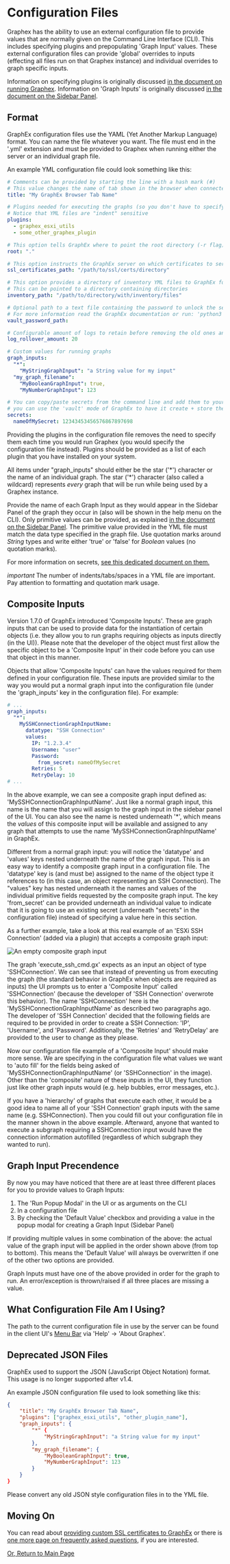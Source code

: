 # Configuration Files

Graphex has the ability to use an external configuration file to provide values that are normally given on the Command Line Interface (CLI). This includes specifying plugins and prepopulating 'Graph Input' values. These external configuration files can provide 'global' overrides to inputs (effecting all files run on that Graphex instance) and individual overrides to graph specific inputs.

Information on specifying plugins is originally discussed [in the document on running Graphex](../setup/running.md). Information on 'Graph Inputs' is originally discussed [in the document on the Sidebar Panel](../ui/sidebar.md).

## Format

GraphEx configuration files use the YAML (Yet Another Markup Language) format. You can name the file whatever you want. The file must end in the '.yml' extension and must be provided to Graphex when running either the server or an individual graph file.

An example YML configuration file could look something like this:
```yml
# Comments can be provided by starting the line with a hash mark (#)
# This value changes the name of tab shown in the browser when connected to a GraphEx server
title: "My GraphEx Browser Tab Name"

# Plugins needed for executing the graphs (so you don't have to specify -l on the CLI)
# Notice that YML files are "indent" sensitive
plugins:
  - graphex_esxi_utils
  - some_other_graphex_plugin

# This option tells GraphEx where to point the root directory (-r flag)
root: "."

# This option instructs the GraphEx server on which certificates to serve (-s flag)
ssl_certificates_path: "/path/to/ssl/certs/directory"

# This option provides a directory of inventory YML files to GraphEx for use in the sidebar panel
# This can be pointed to a directory containing directories
inventory_path: "/path/to/directory/with/inventory/files"

# Optional path to a text file containing the password to unlock the secrets vaulted in this file
# For more information read the GraphEx documentation or run: 'python3 -m graphex vault' for the vault help menu
vault_password_path:

# Configurable amount of logs to retain before removing the old ones and replacing them with new ones
log_rollover_amount: 20

# Custom values for running graphs
graph_inputs:
  "*":
    "MyStringGraphInput": "a String value for my input"
  "my_graph_filename":
    "MyBooleanGraphInput": true,
    "MyNumberGraphInput": 123

# You can copy/paste secrets from the command line and add them to your configuration file or
# you can use the 'vault' mode of GraphEx to have it create + store the encrypted values in the configuration file for you
secrets:
  nameOfMySecret: 12343453456576867897698
```

Providing the plugins in the configuration file removes the need to specify them each time you would run Graphex (you would specify the configuration file instead). Plugins should be provided as a list of each plugin that you have installed on your system.

All items under "graph_inputs" should either be the star ('\*') character or the name of an individual graph. The star ('\*') character (also called a wildcard) represents _every_ graph that will be run while being used by a Graphex instance.

Provide the name of each Graph Input as they would appear in the Sidebar Panel of the graph they occur in (also will be shown in the help menu on the CLI). Only primitive values can be provided, as explained [in the document on the Sidebar Panel](../ui/sidebar.md). The primitive value provided in the YML file must match the data type specified in the graph file. Use quotation marks around _String_ types and write either 'true' or 'false' for _Boolean_ values (no quotation marks).

For more information on secrets, [see this dedicated document on them.](secrets.md)

$important$ The number of indents/tabs/spaces in a YML file are important. Pay attention to formatting and quotation mark usage.

## Composite Inputs

Version 1.7.0 of GraphEx introduced 'Composite Inputs'. These are graph inputs that can be used to provide data for the instantiation of certain objects (i.e. they allow you to run graphs requiring objects as inputs directly (in the UI)). Please note that the developer of the object must first allow the specific object to be a 'Composite Input' in their code before you can use that object in this manner.

Objects that allow 'Composite Inputs' can have the values required for them defined in your configuration file. These inputs are provided similar to the way you would put a normal graph input into the configuration file (under the 'graph_inputs' key in the configuration file). For example:

```yml
# ...
graph_inputs:
  "*":
    MySSHConnectionGraphInputName:
      datatype: "SSH Connection"
      values:
        IP: "1.2.3.4"
        Username: "user"
        Password:
          from_secret: nameOfMySecret
        Retries: 5
        RetryDelay: 10
# ...
```

In the above example, we can see a composite graph input defined as: 'MySSHConnectionGraphInputName'. Just like a normal graph input, this name is the name that you will assign to the graph input in the sidebar panel of the UI. You can also see the name is nested underneath '*', which means the _values_ of this composite input will be available and assigned to any graph that attempts to use the name 'MySSHConnectionGraphInputName' in GraphEx.

Different from a normal graph input: you will notice the 'datatype' and 'values' keys nested underneath the name of the graph input. This is an easy way to identify a composite graph input in a configuration file. The 'datatype' key is (and must be) assigned to the name of the object type it references to (in this case, an object representing an SSH Connection). The "values" key has nested underneath it the names and values of the individual primitive fields requested by the composite graph input. The key 'from_secret' can be provided underneath an individual value to indicate that it is going to use an existing secret (underneath "secrets" in the configuration file) instead of specifying a value here in this section.

As a further example, take a look at this real example of an 'ESXi SSH Connection' (added via a plugin) that accepts a composite graph input:

![An empty composite graph input](../images/composite_graph_inputs.png)

The graph 'execute_ssh_cmd.gx' expects as an input an object of type 'SSHConnection'. We can see that instead of preventing us from executing the graph (the standard behavior in GraphEx when objects are required as inputs) the UI prompts us to enter a 'Composite Input' called 'SSHConnection' (because the developer of 'SSH Connection' overwrote this behavior). The name 'SSHConnection' here is the 'MySSHConnectionGraphInputName' as described two paragraphs ago. The developer of 'SSH Connection' decided that the following fields are required to be provided in order to create a SSH Connection: 'IP', 'Username', and 'Password'. Additionally, the 'Retries' and 'RetryDelay' are provided to the user to change as they please.

Now our configuration file example of a 'Composite Input' should make more sense. We are specifying in the configuration file what values we want to 'auto fill' for the fields being asked of 'MySSHConnectionGraphInputName' (or 'SSHConnection' in the image). Other than the 'composite' nature of these inputs in the UI, they function just like other graph inputs would (e.g. help bubbles, error messages, etc.).

If you have a 'hierarchy' of graphs that execute each other, it would be a good idea to name all of your 'SSH Connection' graph inputs with the same name (e.g. SSHConnection). Then you could fill out your configuration file in the manner shown in the above example. Afterward, anyone that wanted to execute a subgraph requiring a SSHConnection input would have the connection information autofilled (regardless of which subgraph they wanted to run).

## Graph Input Precendence

By now you may have noticed that there are at least three different places for you to provide values to Graph Inputs:

1. The 'Run Popup Modal' in the UI or as arguments on the CLI
2. In a configuration file
3. By checking the 'Default Value' checkbox and providing a value in the popup modal for creating a Graph Input (Sidebar Panel)

If providing multiple values in some combination of the above: the actual value of the graph input will be applied in the order shown above (from top to bottom). This means the 'Default Value' will always be overwritten if one of the other two options are provided.

Graph Inputs must have one of the above provided in order for the graph to run. An error/exception is thrown/raised if all three places are missing a value.

## What Configuration File Am I Using?

The path to the current configuration file in use by the server can be found in the client UI's [Menu Bar](../ui/menubar.md) via 'Help' -> 'About Graphex'.

## Deprecated JSON Files

GraphEx used to support the JSON (JavaScript Object Notation) format. This usage is no longer supported after v1.4.

An example JSON configuration file used to look something like this:
```json
{
    "title": "My GraphEx Browser Tab Name",
    "plugins": ["graphex_esxi_utils", "other_plugin_name"],
    "graph_inputs": {
        "*" {
            "MyStringGraphInput": "a String value for my input" 
        },
        "my_graph_filename": {
            "MyBooleanGraphInput": true,
            "MyNumberGraphInput": 123
        }
    }
}
```

Please convert any old JSON style configuration files in to the YML file.

## Moving On

You can read about [providing custom SSL certificates to GraphEx](../advanced/ssl.md) or there is [one more page on frequently asked questions](../other/faq.md), if you are interested.


[Or, Return to Main Page](../index.md)